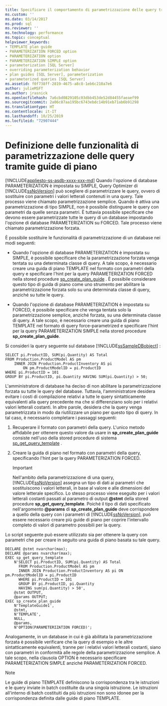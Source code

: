 ```yaml
---
title: Specificare il comportamento di parametrizzazione delle query tramite guide di piano | Microsoft Docs
ms.custom: ''
ms.date: 03/14/2017
ms.prod: sql
ms.reviewer: ''
ms.technology: performance
ms.topic: conceptual
helpviewer_keywords:
- TEMPLATE plan guide
- PARAMETERIZATION FORCED option
- PARAMETERIZATION option
- PARAMETERIZATION SIMPLE option
- parameterization [SQL Server]
- overriding parameterization behavior
- plan guides [SQL Server], parameterization
- parameterized queries [SQL Server]
ms.assetid: f0f738ff-2819-4675-a8c8-1eb6c210a7e6
author: julieMSFT
ms.author: jrasnick
ms.openlocfilehash: 7a6cbd0829105c03dbb453de52d84455faeaef99
ms.sourcegitcommit: 2a06c87aa195bc6743ebdc14b91eb71ab6b91298
ms.translationtype: HT
ms.contentlocale: it-IT
ms.lasthandoff: 10/25/2019
ms.locfileid: "72907444"
---
```

# <a name="specify-query-parameterization-behavior-by-using-plan-guides"></a>Definizione delle funzionalità di parametrizzazione delle query tramite guide di piano
[!INCLUDE[appliesto-ss-asdb-xxxx-xxx-md](../../includes/appliesto-ss-asdb-xxxx-xxx-md.md)]
  Quando l'opzione di database PARAMETERIZATION è impostata su SIMPLE, Query Optimizer di [!INCLUDE[ssNoVersion](../../includes/ssnoversion-md.md)] può scegliere di parametrizzare le query, ovvero di sostituire con parametri i valori letterali contenuti in una query. Tale processo viene chiamato parametrizzazione semplice. Quando è attiva una parametrizzazione di tipo SIMPLE, non è possibile distinguere le query con parametri da quelle senza parametri. È tuttavia possibile specificare che devono essere parametrizzate tutte le query di un database impostando l'opzione di database PARAMETERIZATION su FORCED. Tale processo viene chiamato parametrizzazione forzata.  
  
 È possibile sostituire le funzionalità di parametrizzazione di un database nei modi seguenti:  
  
-   Quando l'opzione di database PARAMETERIZATION è impostata su SIMPLE, è possibile specificare che la parametrizzazione forzata venga tentata su una determinata classe di query. A tale scopo, è necessario creare una guida di piano TEMPLATE nel formato con parametri della query e specificare l'hint per la query PARAMETERIZATION FORCED nella stored procedure [sp_create_plan_guide](../../relational-databases/system-stored-procedures/sp-create-plan-guide-transact-sql.md) . È possibile considerare questo tipo di guida di piano come uno strumento per abilitare la parametrizzazione forzata solo su una determinata classe di query, anziché su tutte le query.  
  
-   Quando l'opzione di database PARAMETERIZATION è impostata su FORCED, è possibile specificare che venga tentata solo la parametrizzazione semplice, anziché forzata, su una determinata classe di query. A tale scopo, è necessario creare una guida di piano TEMPLATE nel formato di query force-parametrized e specificare l'hint per la query PARAMETERIZATION SIMPLE nella stored procedure **sp_create_plan_guide**.  
  
 Si consideri la query seguente sul database [!INCLUDE[ssSampleDBobject](../../includes/sssampledbobject-md.md)] :  
  
```  
SELECT pi.ProductID, SUM(pi.Quantity) AS Total  
FROM Production.ProductModel AS pm   
    INNER JOIN Production.ProductInventory AS pi   
        ON pm.ProductModelID = pi.ProductID   
WHERE pi.ProductID = 101   
GROUP BY pi.ProductID, pi.Quantity HAVING SUM(pi.Quantity) > 50;  
```  
  
 L'amministratore di database ha deciso di non abilitare la parametrizzazione forzata su tutte le query del database. Tuttavia, l'amministratore desidera evitare i costi di compilazione relativi a tutte le query sintatticamente equivalenti alla query precedente ma che si differenziano solo per i relativi valori letterali costanti. In altre parole, desidera che la query venga parametrizzata in modo da riutilizzare un piano per questo tipo di query. In tal caso, è necessario completare i passaggi seguenti:  
  
1.  Recuperare il formato con parametri della query. L'unico metodo affidabile per ottenere questo valore da usare in **sp_create_plan_guide** consiste nell'uso della stored procedure di sistema [sp_get_query_template](../../relational-databases/system-stored-procedures/sp-get-query-template-transact-sql.md) .  
  
2.  Creare la guida di piano nel formato con parametri della query, specificando l'hint per la query PARAMETERIZATION FORCED.  

    > [!IMPORTANT]  
    >  Nell'ambito della parametrizzazione di una query, [!INCLUDE[ssNoVersion](../../includes/ssnoversion-md.md)] assegna un tipo di dati ai parametri che sostituiscono i valori letterali, in base al valore e alle dimensioni del valore letterale specifico. Lo stesso processo viene eseguito per i valori letterali costanti passati al parametro di output **\@stmt** della stored procedure **sp_get_query_template**. Poiché il tipo di dati specificato nell'argomento **\@params** di **sp_create_plan_guide** deve corrispondere a quello della query con i parametri di [!INCLUDE[ssNoVersion](../../includes/ssnoversion-md.md)], può essere necessario creare più guide di piano per coprire l'intervallo completo di valori di parametro possibili per la query.  

Lo script seguente può essere utilizzato sia per ottenere la query con parametri che per creare in seguito una guida di piano basata su tale query.  
  
```  
DECLARE @stmt nvarchar(max);  
DECLARE @params nvarchar(max);  
EXEC sp_get_query_template   
    N'SELECT pi.ProductID, SUM(pi.Quantity) AS Total   
      FROM Production.ProductModel AS pm   
      INNER JOIN Production.ProductInventory AS pi ON pm.ProductModelID = pi.ProductID   
      WHERE pi.ProductID = 101   
      GROUP BY pi.ProductID, pi.Quantity   
      HAVING sum(pi.Quantity) > 50',  
    @stmt OUTPUT,   
    @params OUTPUT;  
EXEC sp_create_plan_guide   
    N'TemplateGuide1',   
    @stmt,   
    N'TEMPLATE',   
    NULL,   
    @params,   
    N'OPTION(PARAMETERIZATION FORCED)';  
```  
  
Analogamente, in un database in cui è già abilitata la parametrizzazione forzata è possibile verificare che la query di esempio e le altre sintatticamente equivalenti, tranne per i relativi valori letterali costanti, siano con parametri in conformità alle regole della parametrizzazione semplice. A tale scopo, nella clausola OPTION è necessario specificare PARAMETERIZATION SIMPLE anziché PARAMETERIZATION FORCED.  
  
> [!NOTE]  
>  Le guide di piano TEMPLATE definiscono la corrispondenza tra le istruzioni e le query inviate in batch costituite da una singola istruzione. Le istruzioni all'interno di batch costituiti da più istruzioni non sono idonee per la corrispondenza definita dalle guide di piano TEMPLATE.

